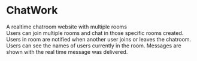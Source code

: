 # ChatWork
A realtime chatroom website with multiple rooms  
Users can join multiple rooms and chat in those specific rooms created.
Users in room are notified when another user joins or leaves the chatroom.
Users can see the names of users currently in the room.
Messages are shown with the real time message was delivered. 
